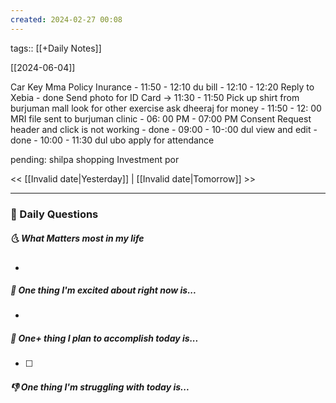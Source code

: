 ```yaml
---
created: 2024-02-27 00:08
---
```

tags:: [[+Daily Notes]]

[[2024-06-04]]

Car Key
Mma Policy Inurance - 11:50 - 12:10
du bill - 12:10 - 12:20
Reply to Xebia - done
Send photo for ID Card -> 11:30 - 11:50
Pick up shirt from burjuman mall
look for other exercise
ask dheeraj for money - 11:50 - 12: 00
MRI file sent to burjuman clinic - 06: 00 PM - 07:00 PM
Consent Request header and click is not working - done - 09:00 - 10-:00
dul view and edit - done - 10:00 - 11:30
dul ubo
apply for attendance

pending:
shilpa shopping
Investment por


<< [[Invalid date|Yesterday]] | [[Invalid date|Tomorrow]] >>

---
### 📅 Daily Questions
##### 🌜 What Matters most in my life
- 

##### 🙌 One thing I'm excited about right now is...
- 

##### 🚀 One+ thing I plan to accomplish today is...
- [ ] 

##### 👎 One thing I'm struggling with today is...
